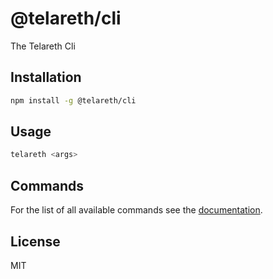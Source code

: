 # @telareth/cli

The Telareth Cli

## Installation

```bash
npm install -g @telareth/cli
```

## Usage

```bash
telareth <args>
```

## Commands

For the list of all available commands see the [documentation](./docs/commands/README.md).

## License

MIT
